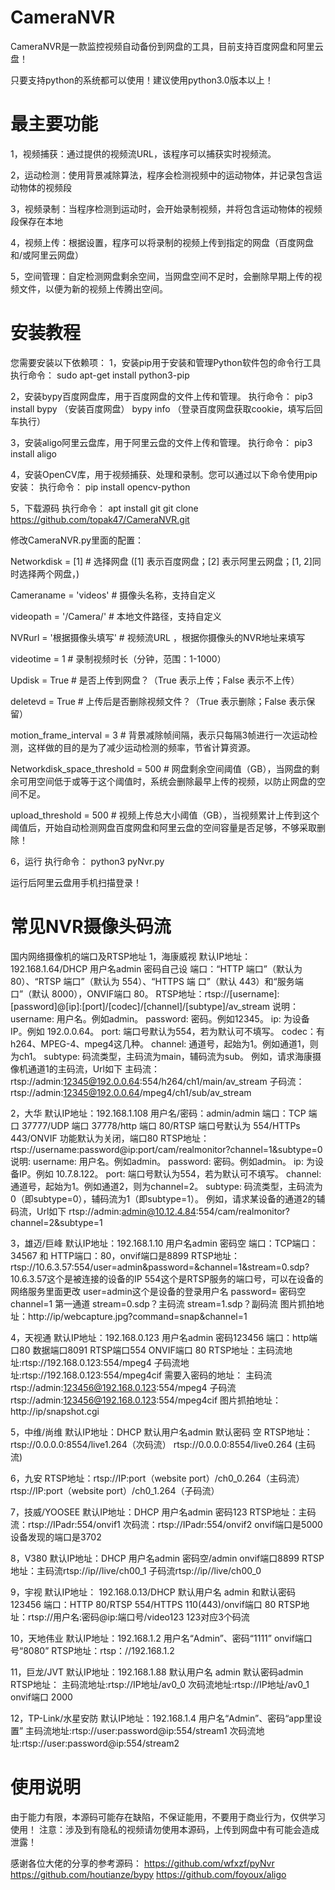 # CameraNVR
CameraNVR是一款监控视频自动备份到网盘的工具，目前支持百度网盘和阿里云盘！

只要支持python的系统都可以使用！建议使用python3.0版本以上！

# 最主要功能

1，视频捕获：通过提供的视频流URL，该程序可以捕获实时视频流。

2，运动检测：使用背景减除算法，程序会检测视频中的运动物体，并记录包含运动物体的视频段

3，视频录制：当程序检测到运动时，会开始录制视频，并将包含运动物体的视频段保存在本地

4，视频上传：根据设置，程序可以将录制的视频上传到指定的网盘（百度网盘和/或阿里云网盘）

5，空间管理：自定检测网盘剩余空间，当网盘空间不足时，会删除早期上传的视频文件，以便为新的视频上传腾出空间。


# 安装教程

您需要安装以下依赖项：
1，安装pip用于安装和管理Python软件包的命令行工具
执行命令：
sudo apt-get install python3-pip

2，安装bypy百度网盘库，用于百度网盘的文件上传和管理。
执行命令：
pip3 install bypy       （安装百度网盘）
bypy info              （登录百度网盘获取cookie，填写后回车执行）

3，安装aligo阿里云盘库，用于阿里云盘的文件上传和管理。
执行命令：
pip3 install aligo

4，安装OpenCV库，用于视频捕获、处理和录制。您可以通过以下命令使用pip安装：
执行命令：
pip install opencv-python

5，下载源码
执行命令：
apt install git
git clone https://github.com/topak47/CameraNVR.git

修改CameraNVR.py里面的配置：

Networkdisk = [1]  # 选择网盘 ([1] 表示百度网盘；[2] 表示阿里云网盘；[1, 2]同时选择两个网盘，)

Cameraname = 'videos'  # 摄像头名称，支持自定义

videopath = '/Camera/'  # 本地文件路径，支持自定义

NVRurl = '根据摄像头填写'  # 视频流URL ，根据你摄像头的NVR地址来填写

videotime = 1  # 录制视频时长（分钟，范围：1-1000）

Updisk = True  # 是否上传到网盘？（True 表示上传；False 表示不上传）

deletevd = True  # 上传后是否删除视频文件？（True 表示删除；False 表示保留）

motion_frame_interval = 3  # 背景减除帧间隔，表示只每隔3帧进行一次运动检测，这样做的目的是为了减少运动检测的频率，节省计算资源。

Networkdisk_space_threshold = 500  # 网盘剩余空间阈值（GB），当网盘的剩余可用空间低于或等于这个阈值时，系统会删除最早上传的视频，以防止网盘的空间不足。

upload_threshold = 500  # 视频上传总大小阈值（GB），当视频累计上传到这个阈值后，开始自动检测网盘百度网盘和阿里云盘的空间容量是否足够，不够采取删除！

6，运行
执行命令：
python3 pyNvr.py

运行后阿里云盘用手机扫描登录！


# 常见NVR摄像头码流
国内网络摄像机的端口及RTSP地址
1，海康威视
默认IP地址：192.168.1.64/DHCP 用户名admin 密码自己设
端口：“HTTP 端口”（默认为 80）、“RTSP 端口”（默认为 554）、“HTTPS 端 口”（默认 443）和“服务端口”（默认 8000），ONVIF端口 80。
RTSP地址：rtsp://[username]:[password]@[ip]:[port]/[codec]/[channel]/[subtype]/av_stream
说明：
username: 用户名。例如admin。
password: 密码。例如12345。
ip: 为设备IP。例如 192.0.0.64。
port: 端口号默认为554，若为默认可不填写。
codec：有h264、MPEG-4、mpeg4这几种。
channel: 通道号，起始为1。例如通道1，则为ch1。
subtype: 码流类型，主码流为main，辅码流为sub。
例如，请求海康摄像机通道1的主码流，Url如下
主码流：
rtsp://admin:12345@192.0.0.64:554/h264/ch1/main/av_stream
子码流：
rtsp://admin:12345@192.0.0.64/mpeg4/ch1/sub/av_stream

2，大华
默认IP地址：192.168.1.108 用户名/密码：admin/admin
端口：TCP 端口 37777/UDP 端口 37778/http 端口 80/RTSP 端口号默认为 554/HTTPs 443/ONVIF 功能默认为关闭，端口80
RTSP地址：rtsp://username:password@ip:port/cam/realmonitor?channel=1&subtype=0
说明:
username: 用户名。例如admin。
password: 密码。例如admin。
ip: 为设备IP。例如 10.7.8.122。
port: 端口号默认为554，若为默认可不填写。
channel: 通道号，起始为1。例如通道2，则为channel=2。
subtype: 码流类型，主码流为0（即subtype=0），辅码流为1（即subtype=1）。
例如，请求某设备的通道2的辅码流，Url如下
rtsp://admin:admin@10.12.4.84:554/cam/realmonitor?channel=2&subtype=1

3，雄迈/巨峰
默认IP地址：192.168.1.10 用户名admin 密码空
端口：TCP端口：34567 和 HTTP端口：80，onvif端口是8899
RTSP地址：rtsp://10.6.3.57:554/user=admin&password=&channel=1&stream=0.sdp?
10.6.3.57这个是被连接的设备的IP
554这个是RTSP服务的端口号，可以在设备的网络服务里面更改
user=admin这个是设备的登录用户名
password= 密码空
channel=1 第一通道
stream=0.sdp？主码流
stream=1.sdp？副码流
图片抓拍地址：http://ip/webcapture.jpg?command=snap&channel=1

4，天视通
默认IP地址：192.168.0.123 用户名admin 密码123456
端口：http端口80 数据端口8091 RTSP端口554 ONVIF端口 80
RTSP地址：主码流地址:rtsp://192.168.0.123:554/mpeg4
子码流地址:rtsp://192.168.0.123:554/mpeg4cif
需要入密码的地址： 主码流 rtsp://admin:123456@192.168.0.123:554/mpeg4
子码流 rtsp://admin:123456@192.168.0.123:554/mpeg4cif
图片抓拍地址：http://ip/snapshot.cgi

5，中维/尚维
默认IP地址：DHCP 默认用户名admin 默认密码 空
RTSP地址：rtsp://0.0.0.0:8554/live1.264（次码流）
rtsp://0.0.0.0:8554/live0.264 (主码流)

6，九安
RTSP地址：rtsp://IP:port（website port）/ch0_0.264（主码流）
rtsp://IP:port（website port）/ch0_1.264（子码流）

7，技威/YOOSEE
默认IP地址：DHCP 用户名admin 密码123
RTSP地址：主码流：rtsp://IPadr:554/onvif1
次码流：rtsp://IPadr:554/onvif2
onvif端口是5000
设备发现的端口是3702

8，V380
默认IP地址：DHCP 用户名admin 密码空/admin
onvif端口8899
RTSP地址：主码流rtsp://ip//live/ch00_1
子码流rtsp://ip//live/ch00_0

9，宇视
默认IP地址： 192.168.0.13/DHCP 默认用户名 admin 和默认密码 123456
端口：HTTP 80/RTSP 554/HTTPS 110(443)/onvif端口 80
RTSP地址：rtsp://用户名:密码@ip:端口号/video123 123对应3个码流

10，天地伟业
默认IP地址：192.168.1.2 用户名“Admin”、密码“1111”
onvif端口号“8080”
RTSP地址：rtsp：//192.168.1.2

11，巨龙/JVT
默认IP地址：192.168.1.88 默认用户名 admin 默认密码admin
RTSP地址：
主码流地址:rtsp://IP地址/av0_0
次码流地址:rtsp://IP地址/av0_1
onvif端口 2000


12，TP-Link/水星安防
默认IP地址：192.168.1.4   用户名“Admin”、密码“app里设置”
主码流地址:rtsp://user:password@ip:554/stream1
次码流地址:rtsp://user:password@ip:554/stream2


# 使用说明
由于能力有限，本源码可能存在缺陷，不保证能用，不要用于商业行为，仅供学习使用！
注意：涉及到有隐私的视频请勿使用本源码，上传到网盘中有可能会造成泄露！

感谢各位大佬的分享的参考源码：
https://github.com/wfxzf/pyNvr
https://github.com/houtianze/bypy
https://github.com/foyoux/aligo
